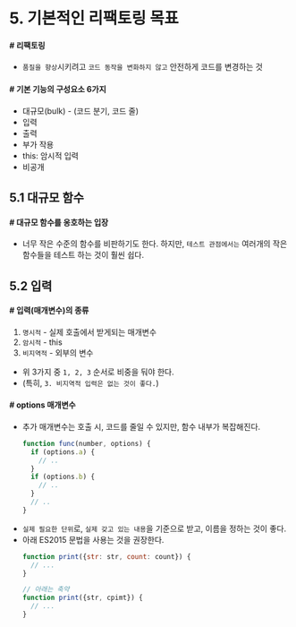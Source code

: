 # 5. 기본적인 리팩토링 목표

#### # 리팩토링

* `품질을 향상`시키려고 `코드 동작을 변화하지 않고` 안전하게 코드를 변경하는 것

#### # 기본 기능의 구성요소 6가지

* 대규모(bulk) - (코드 분기, 코드 줄)
* 입력
* 출력
* 부가 작용
* this: 암시적 입력
* 비공개

## 5.1 대규모 함수

#### # 대규모 함수를 옹호하는 입장

* 너무 작은 수준의 함수를 비판하기도 한다. 하지만, `테스트 관점에서는` 여러개의 작은 함수들을 테스트 하는 것이 훨씬 쉽다.

## 5.2 입력

#### # 입력(매개변수)의 종류

1. `명시적` - 실제 호출에서 받게되는 매개변수
2. `암시적` - this
3. `비지역적` - 외부의 변수

* 위 3가지 중 `1, 2, 3` 순서로 비중을 둬야 한다.
* (특히, `3. 비지역적 입력은 없는 것이 좋다.`)

#### # options 매개변수

* 추가 매개변수는 호출 시, 코드를 줄일 수 있지만, 함수 내부가 복잡해진다.
  ```javascript
  function func(number, options) {
    if (options.a) {
      // ..
    }
    if (options.b) {
      // ..
    }
    // ..
  }
  ```
* `실제 필요한 단위`로, `실제 갖고 있는 내용`을 기준으로 받고, 이름을 정하는 것이 좋다.
* 아래 ES2015 문법을 사용는 것을 권장한다.
  ```javascript
  function print({str: str, count: count}) {
    // ...
  }

  // 아래는 축약
  function print({str, cpimt}) {
    // ...
  }
  ```